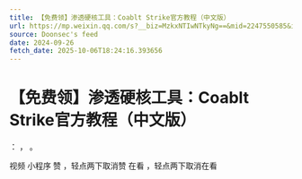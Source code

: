 ```yaml
---
title: 【免费领】渗透硬核工具：Coablt Strike官方教程（中文版）
url: https://mp.weixin.qq.com/s?__biz=MzkxNTIwNTkyNg==&mid=2247550585&idx=2&sn=d28e5d9f7c2e3afdd3cb3070cc0fd97b
source: Doonsec's feed
date: 2024-09-26
fetch_date: 2025-10-06T18:24:16.393656
---
```


# 【免费领】渗透硬核工具：Coablt Strike官方教程（中文版）

：
，
。

视频
小程序
赞
，轻点两下取消赞
在看
，轻点两下取消在看
